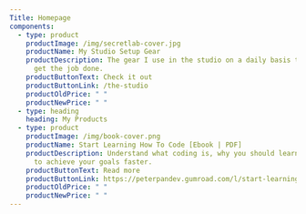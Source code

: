 ```yaml
---
Title: Homepage
components:
  - type: product
    productImage: /img/secretlab-cover.jpg
    productName: My Studio Setup Gear
    productDescription: The gear I use in the studio on a daily basis that helps me
      get the job done.
    productButtonText: Check it out
    productButtonLink: /the-studio
    productOldPrice: " "
    productNewPrice: " "
  - type: heading
    heading: My Products
  - type: product
    productImage: /img/book-cover.png
    productName: Start Learning How To Code [Ebook | PDF]
    productDescription: Understand what coding is, why you should learn it and how
      to achieve your goals faster.
    productButtonText: Read more
    productButtonLink: https://peterpandev.gumroad.com/l/start-learning-how-to-code
    productOldPrice: " "
    productNewPrice: " "
---
```

